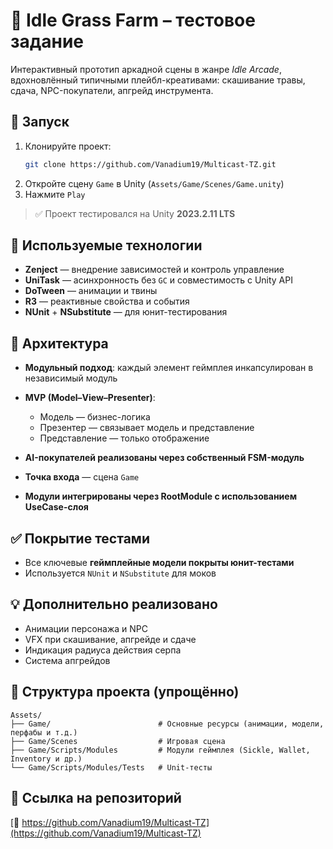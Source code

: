 # 🌿 Idle Grass Farm – тестовое задание

Интерактивный прототип аркадной сцены в жанре *Idle Arcade*, вдохновлённый типичными плейбл-креативами: скашивание травы, сдача, NPC-покупатели, апгрейд инструмента.

## 🚀 Запуск

1. Клонируйте проект:
   ```bash
   git clone https://github.com/Vanadium19/Multicast-TZ.git
   ```
2. Откройте сцену `Game` в Unity (`Assets/Game/Scenes/Game.unity`)
3. Нажмите `Play`

> ✅ Проект тестировался на Unity **2023.2.11 LTS**

## 🔧 Используемые технологии

- **Zenject** — внедрение зависимостей и контроль управление
- **UniTask** — асинхронность без `GC` и совместимость с Unity API
- **DoTween** — анимации и твины
- **R3** — реактивные свойства и события
- **NUnit** + **NSubstitute** — для юнит-тестирования

## 🧠 Архитектура

- **Модульный подход**: каждый элемент геймплея инкапсулирован в независимый модуль
- **MVP (Model–View–Presenter)**:
  - Модель — бизнес-логика
  - Презентер — связывает модель и представление
  - Представление — только отображение

- **AI-покупателей реализованы через собственный FSM-модуль**
- **Точка входа** — сцена `Game`
- **Модули интегрированы через RootModule с использованием UseCase-слоя**

## ✅ Покрытие тестами

- Все ключевые **геймплейные модели покрыты юнит-тестами**
- Используется `NUnit` и `NSubstitute` для моков

## 💡 Дополнительно реализовано

- Анимации персонажа и NPC
- VFX при скашивание, апгрейде и сдаче
- Индикация радиуса действия серпа
- Система апгрейдов

## 📁 Структура проекта (упрощённо)

```
Assets/
├── Game/                        # Основные ресурсы (анимации, модели, перфабы и т.д.)
├── Game/Scenes                  # Игровая сцена
├── Game/Scripts/Modules         # Модули геймплея (Sickle, Wallet, Inventory и др.)
└── Game/Scripts/Modules/Tests   # Unit-тесты
```

## 📎 Ссылка на репозиторий

[🔗 https://github.com/Vanadium19/Multicast-TZ](https://github.com/Vanadium19/Multicast-TZ)
